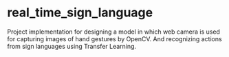 # real_time_sign_language
Project implementation for designing a model in which web camera is used for capturing images of hand gestures by OpenCV. And recognizing actions from sign languages using Transfer Learning.
